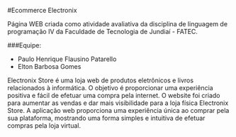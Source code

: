 #Ecommerce Electronix

Página WEB criada como atividade avaliativa da disciplina de linguagem de programação IV da Faculdade de Tecnologia de Jundiaí - FATEC.

###Equipe:

- Paulo Henrique Flausino Patarello
- Elton Barbosa Gomes

Electronix Store é uma loja web de produtos eletrônicos e livros relacionados à informática. O objetivo é proporcionar uma experiência positiva e fácil de efetuar uma compra pela internet.
O website foi criado para aumentar as vendas e dar mais visibilidade para a loja física Electronix Store. A aplicação web proporciona uma experiência única ao comprar pela sua plataforma, mostrando uma forma simples e intuitiva de efetuar compras pela loja virtual.

